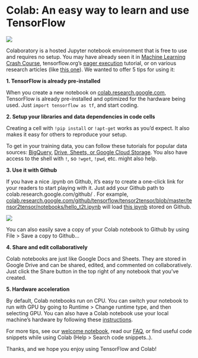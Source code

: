 # Colab: An easy way to learn and use TensorFlow

![](https://cdn-images-1.medium.com/max/1600/1*g_x1-5iYRn-SmdVucceiWw.png)

Colaboratory is a hosted Jupyter notebook environment that is free to use and requires no setup. You may have already seen it in [Machine Learning Crash Course](https://developers.google.com/machine-learning/crash-course/), tensorflow.org’s [eager execution](https://colab.research.google.com/github/tensorflow/models/blob/master/samples/core/get_started/eager.ipynb) tutorial, or on various research articles (like [this one](https://distill.pub/2018/building-blocks/)). We wanted to offer 5 tips for using it:

**1. TensorFlow is already pre-installed**

When you create a new notebook on [colab.research.google.com](http://colab.research.google.com/), TensorFlow is already pre-installed and optimized for the hardware being used. Just `import tensorflow as tf`, and start coding.

**2. Setup your libraries and data dependencies in code cells**

Creating a cell with `!pip install` or `!apt-get` works as you’d expect. It also makes it easy for others to reproduce your setup.

To get in your training data, you can follow these tutorials for popular data sources: [BigQuery](https://colab.research.google.com/notebooks/bigquery.ipynb), [Drive, Sheets, or Google Cloud Storage](https://colab.research.google.com/notebooks/io.ipynb). You also have access to the shell with `!`, so `!wget`, `!pwd`, etc. might also help.

**3. Use it with Github**

If you have a nice .ipynb on Github, it’s easy to create a one-click link for your readers to start playing with it. Just add your Github path to colab.research.google.com/github/ . For example, [colab.research.google.com/github/tensorflow/tensor2tensor/blob/master/tensor2tensor/notebooks/hello_t2t.ipynb](https://colab.research.google.com/github/tensorflow/tensor2tensor/blob/master/tensor2tensor/notebooks/hello_t2t.ipynb) will load [this ipynb](https://github.com/tensorflow/tensor2tensor/blob/master/tensor2tensor/notebooks/hello_t2t.ipynb) stored on Github.

![](https://cdn-images-1.medium.com/max/1600/1*ZpNn76K98snC9vDiIJ6Ldw.jpeg)

You can also easily save a copy of your Colab notebook to Github by using File > Save a copy to Github…

**4. Share and edit collaboratively**

Colab notebooks are just like Google Docs and Sheets. They are stored in Google Drive and can be shared, edited, and commented on collaboratively. Just click the Share button in the top right of any notebook that you’ve created.

**5. Hardware acceleration**

By default, Colab notebooks run on CPU. You can switch your notebook to run with GPU by going to Runtime > Change runtime type, and then selecting GPU. You can also have a Colab notebook use your local machine’s hardware by following these [instructions](https://research.google.com/colaboratory/local-runtimes.html).

For more tips, see our [welcome notebook](https://colab.research.google.com/notebooks/welcome.ipynb), read our [FAQ](https://research.google.com/colaboratory/faq.html), or find useful code snippets while using Colab (Help > Search code snippets..).

Thanks, and we hope you enjoy using TensorFlow and Colab!

